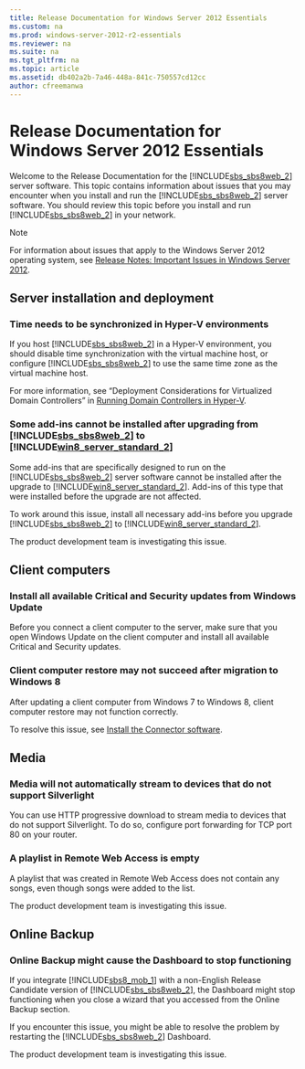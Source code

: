 ```yaml
---
title: Release Documentation for Windows Server 2012 Essentials
ms.custom: na
ms.prod: windows-server-2012-r2-essentials
ms.reviewer: na
ms.suite: na
ms.tgt_pltfrm: na
ms.topic: article
ms.assetid: db402a2b-7a46-448a-841c-750557cd12cc
author: cfreemanwa
---
```

# Release Documentation for Windows Server 2012 Essentials
Welcome to the Release Documentation for the [!INCLUDE[sbs_sbs8web_2](../Token/sbs_sbs8web_2_md.md)] server software. This topic contains information about issues that you may encounter when you install and run the [!INCLUDE[sbs_sbs8web_2](../Token/sbs_sbs8web_2_md.md)] server software. You should review this topic before you install and run [!INCLUDE[sbs_sbs8web_2](../Token/sbs_sbs8web_2_md.md)] in your network.  
  
> [!NOTE]  
> For information about issues that apply to the Windows Server 2012 operating system, see [Release Notes: Important Issues in Windows Server 2012](http://technet.microsoft.com/library/jj134216.aspx).  
  
## Server installation and deployment  
  
### Time needs to be synchronized in Hyper\-V environments  
If you host [!INCLUDE[sbs_sbs8web_2](../Token/sbs_sbs8web_2_md.md)] in a Hyper\-V environment, you should disable time synchronization with the virtual machine host, or configure [!INCLUDE[sbs_sbs8web_2](../Token/sbs_sbs8web_2_md.md)] to use the same time zone as the virtual machine host.  
  
For more information, see “Deployment Considerations for Virtualized Domain Controllers” in [Running Domain Controllers in Hyper\-V](http://technet.microsoft.com//library/virtual_active_directory_domain_controller_virtualization_hyperv(WS.10).aspx).  
  
### Some add\-ins cannot be installed after upgrading from [!INCLUDE[sbs_sbs8web_2](../Token/sbs_sbs8web_2_md.md)] to [!INCLUDE[win8_server_standard_2](../Token/win8_server_standard_2_md.md)]  
Some add\-ins that are specifically designed to run on the [!INCLUDE[sbs_sbs8web_2](../Token/sbs_sbs8web_2_md.md)] server software cannot be installed after the upgrade to [!INCLUDE[win8_server_standard_2](../Token/win8_server_standard_2_md.md)]. Add\-ins of this type that were installed before the upgrade are not affected.  
  
To work around this issue, install all necessary add\-ins before you upgrade [!INCLUDE[sbs_sbs8web_2](../Token/sbs_sbs8web_2_md.md)] to [!INCLUDE[win8_server_standard_2](../Token/win8_server_standard_2_md.md)].  
  
The product development team is investigating this issue.  
  
## Client computers  
  
### Install all available Critical and Security updates from Windows Update  
Before you connect a client computer to the server, make sure that you open Windows Update on the client computer and install all available Critical and Security updates.  
  
### Client computer restore may not succeed after migration to Windows 8  
After updating a client computer from Windows 7 to Windows 8, client computer restore may not function correctly.  
  
To resolve this issue, see [Install the Connector software](../Topic/Get-Connected-in-Windows-Server-Essentials.md#BKMK_11).  
  
## Media  
  
### Media will not automatically stream to devices that do not support Silverlight  
You can use HTTP progressive download to stream media to devices that do not support Silverlight. To do so, configure port forwarding for TCP port 80 on your router.  
  
### A playlist in Remote Web Access is empty  
A playlist that was created in Remote Web Access does not contain any songs, even though songs were added to the list.  
  
The product development team is investigating this issue.  
  
## Online Backup  
  
### Online Backup might cause the Dashboard to stop functioning  
If you integrate [!INCLUDE[sbs8_mob_1](../Token/sbs8_mob_1_md.md)] with a non\-English Release Candidate version of [!INCLUDE[sbs_sbs8web_2](../Token/sbs_sbs8web_2_md.md)], the Dashboard might stop functioning when you close a wizard that you accessed from the Online Backup section.  
  
If you encounter this issue, you might be able to resolve the problem by restarting the [!INCLUDE[sbs_sbs8web_2](../Token/sbs_sbs8web_2_md.md)] Dashboard.  
  
The product development team is investigating this issue.  
  
